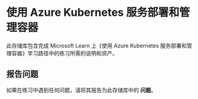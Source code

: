 # 使用 Azure Kubernetes 服务部署和管理容器

此存储库包含完成 Microsoft Learn 上《使用 Azure Kubernetes 服务部署和管理容器》学习路径中的练习所需的说明和资产。
## 报告问题
如果在练习中遇到任何问题，请将其报告为此存储库中的 **问题**。
